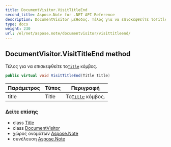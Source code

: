 ```yaml
---
title: DocumentVisitor.VisitTitleEnd
second_title: Aspose.Note for .NET API Reference
description: DocumentVisitor μέθοδος. Τέλος για να επισκεφθείτε τοTitle κόμβος.
type: docs
weight: 230
url: /el/net/aspose.note/documentvisitor/visittitleend/
---
```

## DocumentVisitor.VisitTitleEnd method

Τέλος για να επισκεφθείτε το[`Title`](../../title/) κόμβος.

```csharp
public virtual void VisitTitleEnd(Title title)
```

| Παράμετρος | Τύπος | Περιγραφή |
| --- | --- | --- |
| title | Title | Το[`Title`](../../title/) κόμβος. |

### Δείτε επίσης

* class [Title](../../title/)
* class [DocumentVisitor](../)
* χώρος ονομάτων [Aspose.Note](../../documentvisitor/)
* συνέλευση [Aspose.Note](../../../)


